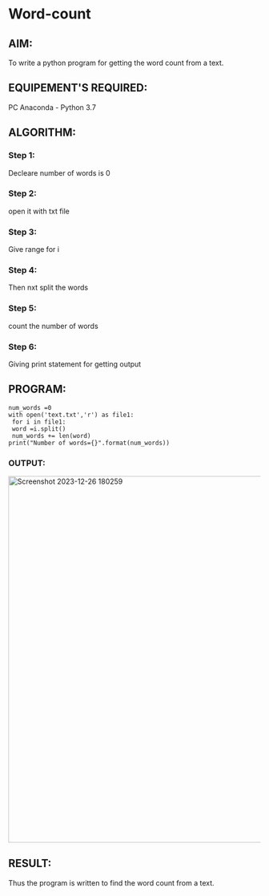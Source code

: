 # Word-count
## AIM:
To write a python program for getting the word count from a text.
## EQUIPEMENT'S REQUIRED: 
PC
Anaconda - Python 3.7
## ALGORITHM: 
### Step 1: 
Decleare number of words is 0

### Step 2: 
open it with txt file
 
### Step 3: 
Give range for i

### Step 4:  
Then nxt split the words

### Step 5: 
count the number of words

### Step 6: 
Giving print statement for getting output
## PROGRAM:
```
num_words =0
with open('text.txt','r') as file1:
 for i in file1:
 word =i.split()
 num_words += len(word)
print("Number of words={}".format(num_words))
```
### OUTPUT:

<img width="731" alt="Screenshot 2023-12-26 180259" src="https://github.com/srishanth2006/Word-count/assets/150319470/ea155f34-c56a-4a9b-b7c3-e090fea1e17a">


## RESULT:
Thus the program is written to find the word count from a text.
